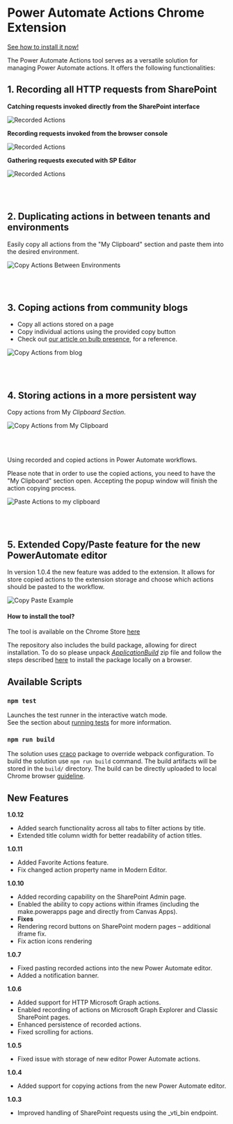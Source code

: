 # Power Automate Actions Chrome Extension

[See how to install it now!](#how-to-install-the-tool)

The Power Automate Actions tool serves as a versatile solution for managing Power Automate actions. It offers the following functionalities:

## **1. Recording all HTTP requests from SharePoint**

 **Catching requests invoked directly from the SharePoint interface**

![Recorded Actions](/images/RecordDefaultSPActions.gif)


 **Recording requests invoked from the browser console**

![Recorded Actions](/images/RecordConsoleAction.gif)


 **Gathering requests executed with SP Editor**

![Recorded Actions](/images/RecordActionsFromSPEditor.gif)

<br />
<br />

## **2.	Duplicating actions in between tenants and environments**

Easily copy all actions from the "My Clipboard" section and paste them into the desired environment.


![Copy Actions Between Environments](/images/CopyBetweenEnvs.gif)

<br />
<br />

## **3.	Coping actions from community blogs**

- Copy all actions stored on a page
- Copy individual actions using the provided copy button
- Check out [our article on bulb presence](https://michalkornet.com/2023/04/25/Bulb_Presence.html), for a reference.

![Copy Actions from blog](/images/CopyItemsFromBlogAndSaveOnFlow.gif)

<br />
<br />

## **4.	Storing actions in a more persistent way**
Copy actions from My *Clipboard Section*.

![Copy Actions from My Clipboard](/images/CopyMyClipboardActions.gif)

<br />
<br />

Using recorded and copied actions in Power Automate workflows.

Please note that in order to use the copied actions, you need to have the "My Clipboard" section open. 
Accepting the popup window will finish the action copying process.

![Paste Actions to my clipboard](/images/CopyItemsToMyClipboard.gif)

<br />
<br />


## **5.	Extended Copy/Paste feature for the new PowerAutomate editor**
In version 1.0.4 the new feature was added to the extension. It allows for store copied actions to the extension storage and choose which actions should be pasted to the workflow.

![Copy Paste Example](/images/CopyPasteExample.gif)

#### **How to install the tool?**

The tool is available on the Chrome Store [here](https://chrome.google.com/webstore/detail/power-automate-actions-ha/eoeddkppcaagdeafjfiopeldffkhjodl?hl=pl&authuser=0)  

The repository also includes the build package, allowing for direct installation.
To do so please unpack *[ApplicationBuild](https://github.com/mkm17/powerautomate-actions-extension/blob/main/ApplicationBuild.zip)* zip file and follow the steps described [here](https://support.google.com/chrome/a/answer/2714278?hl=en) to install the package locally on a browser. 


## Available Scripts

### `npm test`

Launches the test runner in the interactive watch mode.\
See the section about [running tests](https://facebook.github.io/create-react-app/docs/running-tests) for more information.

### `npm run build`

The solution uses [craco](https://www.npmjs.com/package/@craco/craco) package to override webpack configuration. To build the solution use `npm run build` command. The build artifacts will be stored in the `build/` directory.
The build can be directly uploaded to local Chrome browser [guideline](https://support.google.com/chrome/a/answer/2714278?hl=en).

## New Features

**1.0.12**
- Added search functionality across all tabs to filter actions by title.
- Extended title column width for better readability of action titles.

**1.0.11**
- Added Favorite Actions feature.
- Fix changed action property name in Modern Editor.

**1.0.10**
- Added recording capability on the SharePoint Admin page.
- Enabled the ability to copy actions within iframes (including the make.powerapps page and directly from Canvas Apps).
- **Fixes**
- Rendering record buttons on SharePoint modern pages – additional iframe fix.
- Fix action icons rendering

**1.0.7**
- Fixed pasting recorded actions into the new Power Automate editor.
- Added a notification banner.

**1.0.6**
- Added support for HTTP Microsoft Graph actions.
- Enabled recording of actions on Microsoft Graph Explorer and Classic SharePoint pages.
- Enhanced persistence of recorded actions.
- Fixed scrolling for actions.

**1.0.5**
- Fixed issue with storage of new editor Power Automate actions.

**1.0.4**
- Added support for copying actions from the new Power Automate editor.

**1.0.3**
- Improved handling of SharePoint requests using the _vti_bin endpoint.

